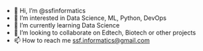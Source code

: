 - 👋 Hi, I’m @ssfinformatics
- 👀 I’m interested in Data Science, ML, Python, DevOps
- 🌱 I’m currently learning Data Science
- 💞️ I’m looking to collaborate on Edtech, Biotech or other projects
- 📫 How to reach me ssf.informatics@gmail.com

<!---
ssfinformatics/ssfinformatics is a ✨ special ✨ repository because its `README.md` (this file) appears on your GitHub profile.
You can click the Preview link to take a look at your changes.
--->
